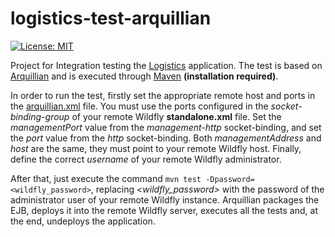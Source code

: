 # logistics-test-arquillian

[![License: MIT](https://img.shields.io/badge/License-MIT-yellow.svg)](https://opensource.org/licenses/MIT)

Project for Integration testing the [Logistics](https://github.com/esign-consulting/logistics) application. The test is based on [Arquillian](http://arquillian.org) and is executed through [Maven](https://maven.apache.org) **(installation required)**.

In order to run the test, firstly set the appropriate remote host and ports in the [arquillian.xml](src/test/resources/arquillian.xml) file. You must use the ports configured in the *socket-binding-group* of your remote Wildfly **standalone.xml** file. Set the *managementPort* value from the *management-http* socket-binding, and set the *port* value from the *http* socket-binding. Both *managementAddress* and *host* are the same, they must point to your remote Wildfly host. Finally, define the correct *username* of your remote Wildfly administrator.

After that, just execute the command `mvn test -Dpassword=<wildfly_password>`, replacing *<wildfly_password>* with the password of the administrator user of your remote Wildfly instance. Arquillian packages the EJB, deploys it into the remote Wildfly server, executes all the tests and, at the end, undeploys the application.
